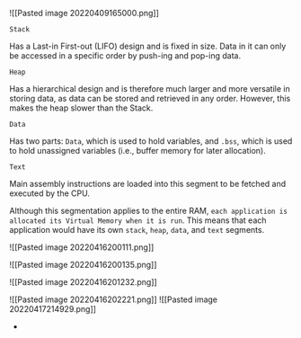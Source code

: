 ![[Pasted image 20220409165000.png]]

`Stack`

Has a Last-in First-out (LIFO) design and is fixed in size. Data in it can only be accessed in a specific order by push-ing and pop-ing data.

`Heap`

Has a hierarchical design and is therefore much larger and more versatile in storing data, as data can be stored and retrieved in any order. However, this makes the heap slower than the Stack.

`Data`

Has two parts: `Data`, which is used to hold variables, and `.bss`, which is used to hold unassigned variables (i.e., buffer memory for later allocation).

`Text`

Main assembly instructions are loaded into this segment to be fetched and executed by the CPU.


Although this segmentation applies to the entire RAM, `each application is allocated its Virtual Memory when it is run`. This means that each application would have its own `stack`, `heap`, `data`, and `text` segments.

![[Pasted image 20220416200111.png]]

![[Pasted image 20220416200135.png]]

![[Pasted image 20220416201232.png]]

![[Pasted image 20220416202221.png]]
![[Pasted image 20220417214929.png]]

-
 